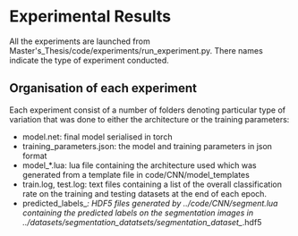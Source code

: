 # Experimental Results

All the experiments are launched from Master's_Thesis/code/experiments/run_experiment.py. There names indicate the type of experiment conducted.

## Organisation of each experiment

Each experiment consist of a number of folders denoting particular type of variation that was done to either the architecture or the training parameters:

* model.net: final model serialised in torch
* training_parameters.json: the model and training parameters in json format
* model_*.lua: lua file containing the architecture used which was generated from a template file in code/CNN/model_templates
* train.log, test.log: text files containing a list of the overall classification rate on the training and testing datasets at the end of each epoch.
* predicted_labels_*: HDF5 files generated by ../code/CNN/segment.lua containing the predicted labels on the segmentation images in ../datasets/segmentation_datatsets/segmentation_dataset_*.hdf5
